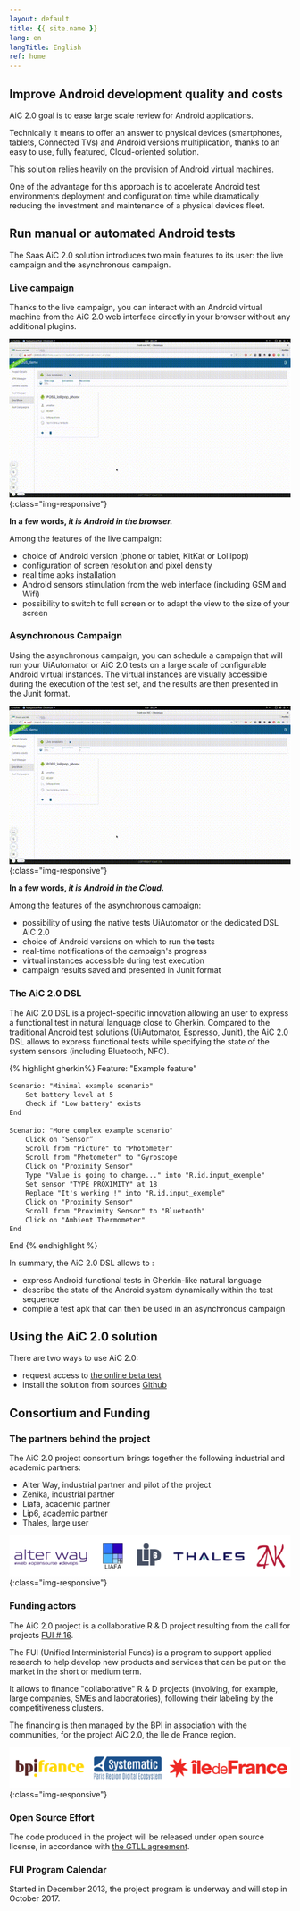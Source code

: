 ```yaml
---
layout: default
title: {{ site.name }}
lang: en
langTitle: English
ref: home
---
```


## Improve Android development quality and costs 

AiC 2.0 goal is to ease large scale review for Android applications. 

Technically it means to offer an answer to physical devices (smartphones, tablets, Connected TVs) and Android versions multiplication, thanks to an easy to use, fully featured, Cloud-oriented solution. 

This solution relies heavily on the provision of Android virtual machines.

One of the advantage for this approach is to accelerate Android test environments deployment and configuration time while dramatically reducing the investment and maintenance of a physical devices fleet.

## Run manual or automated Android tests

The Saas AiC 2.0 solution introduces two main features to its user: the live campaign and the asynchronous campaign.

### Live campaign

Thanks to the live campaign, you can interact with an Android virtual machine from the AiC 2.0 web interface directly in your browser without any additional plugins.

![AiC Live Campaign](/img/AiC_live_campaign_new.gif){:class="img-responsive"}

__In a few words, _it is Android in the browser.___


Among the features of the live campaign:

- choice of Android version (phone or tablet, KitKat or Lollipop)
- configuration of screen resolution and pixel density
- real time apks installation
- Android sensors stimulation from the web interface (including GSM and Wifi)
- possibility to switch to full screen or to adapt the view to the size of your screen

### Asynchronous Campaign

Using the asynchronous campaign, you can schedule a campaign that will run your UiAutomator or AiC 2.0 tests on a large scale of configurable Android virtual instances. The virtual instances are visually accessible during the execution of the test set, and the results are then presented in the Junit format.

![AiC Live Campaign](/img/AiC_live_campaign_new.gif){:class="img-responsive"}

__In a few words, _it is Android in the Cloud.___


Among the features of the asynchronous campaign:

- possibility of using the native tests UiAutomator or the dedicated DSL AiC 2.0
- choice of Android versions on which to run the tests
- real-time notifications of the campaign's progress
- virtual instances accessible during test execution
- campaign results saved and presented in Junit format


### The AiC 2.0 DSL
The AiC 2.0 DSL is a project-specific innovation allowing an user to express a functional test in natural language close to Gherkin. Compared to the traditional Android test solutions (UiAutomator, Espresso, Junit), the AiC 2.0 DSL allows to express functional tests while specifying the state of the system sensors (including Bluetooth, NFC).

{% highlight gherkin%}
Feature: "Example feature"

    Scenario: "Minimal example scenario"
        Set battery level at 5
        Check if "Low battery" exists
    End

    Scenario: "More complex example scenario"
        Click on “Sensor”
        Scroll from "Picture" to "Photometer"
        Scroll from "Photometer" to "Gyroscope
        Click on "Proximity Sensor"
        Type "Value is going to change..." into "R.id.input_exemple"
        Set sensor "TYPE_PROXIMITY" at 18
        Replace "It's working !" into "R.id.input_exemple"
        Click on "Proximity Sensor"
        Scroll from "Proximity Sensor" to "Bluetooth"
        Click on "Ambient Thermometer"
    End

End
{% endhighlight %}


In summary, the AiC 2.0 DSL allows to :

- express Android functional tests in  Gherkin-like natural language
- describe the state of the Android system dynamically within the test sequence
- compile a test apk that can then be used in an asynchronous campaign


## Using the AiC 2.0 solution

There are two ways to use AiC 2.0:

- request access to [the online beta test](https://goo.gl/forms/mwM85JuVu5oWSdHx2)
- install the solution from sources [Github](https://github.com/AiC-Project)



## Consortium and Funding

### The partners behind the project
The AiC 2.0 project consortium brings together the following industrial and academic partners:

- Alter Way, industrial partner and pilot of the project
- Zenika, industrial partner
- Liafa, academic partner
- Lip6, academic partner
- Thales, large user

![AiC Partners Logo](/img/AiC_partners_logo.png){:class="img-responsive"}


### Funding actors
The AiC 2.0 project is a collaborative R & D project resulting from the call for projects [FUI # 16](http://www.systematic-paris-region.org/fr/actualites/le-16e-appel-a-projets-fui-retient-12-projets-labellises-par-systematic-paris-region).

The FUI (Unified Interministerial Funds) is a program to support applied research to help develop new products and services that can be put on the market in the short or medium term.


It allows to finance "collaborative" R & D projects (involving, for example, large companies, SMEs and laboratories), following their labeling by the competitiveness clusters.

The financing is then managed by the BPI in association with the communities, for the project AiC 2.0, the Ile de France region.

![AiC Financial Logo](/img/AiC_financial_logo.png){:class="img-responsive"}


### Open Source Effort
The code produced in the project will be released under open source license, in accordance with [the GTLL agreement](http://www.systematic-paris-region.org/fr/logiciel-libre/propos/charte).

### FUI Program Calendar
Started in December 2013, the project program is underway and will stop in October 2017.
